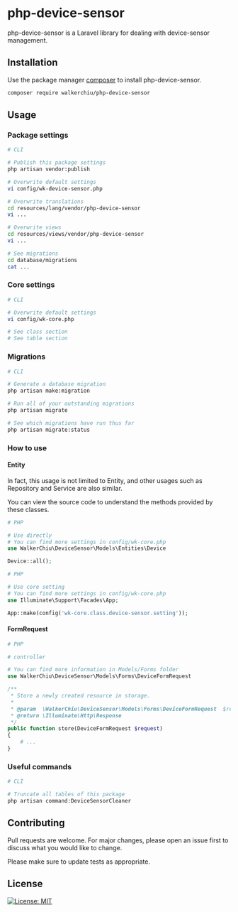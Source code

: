 # php-device-sensor

php-device-sensor is a Laravel library for dealing with device-sensor management.

## Installation

Use the package manager [composer](https://getcomposer.org/download/) to install php-device-sensor.

``` bash
composer require walkerchiu/php-device-sensor
```

## Usage

### Package settings

``` bash
# CLI

# Publish this package settings
php artisan vendor:publish

# Overwrite default settings
vi config/wk-device-sensor.php

# Overwrite translations
cd resources/lang/vendor/php-device-sensor
vi ...

# Overwrite views
cd resources/views/vendor/php-device-sensor
vi ...

# See migrations
cd database/migrations
cat ...
```

### Core settings

``` bash
# CLI

# Overwrite default settings
vi config/wk-core.php

# See class section
# See table section
```

### Migrations

``` bash
# CLI

# Generate a database migration
php artisan make:migration

# Run all of your outstanding migrations
php artisan migrate

# See which migrations have run thus far
php artisan migrate:status
```

### How to use

#### Entity

In fact, this usage is not limited to Entity, and other usages such as Repository and Service are also similar.

You can view the source code to understand the methods provided by these classes.

``` php
# PHP

# Use directly
# You can find more settings in config/wk-core.php
use WalkerChiu\DeviceSensor\Models\Entities\Device

Device::all();
```

``` php
# PHP

# Use core setting
# You can find more settings in config/wk-core.php
use Illuminate\Support\Facades\App;

App::make(config('wk-core.class.device-sensor.setting'));
```

#### FormRequest

``` php
# PHP

# controller

# You can find more information in Models/Forms folder
use WalkerChiu\DeviceSensor\Models\Forms\DeviceFormRequest

/**
 * Store a newly created resource in storage.
 *
 * @param  \WalkerChiu\DeviceSensor\Models\Forms\DeviceFormRequest  $request
 * @return \Illuminate\Http\Response
 */
public function store(DeviceFormRequest $request)
{
    # ...
}
```

### Useful commands

``` bash
# CLI

# Truncate all tables of this package
php artisan command:DeviceSensorCleaner
```

## Contributing

Pull requests are welcome. For major changes, please open an issue first to discuss what you would like to change.

Please make sure to update tests as appropriate.

## License

[![License: MIT](https://img.shields.io/badge/License-MIT-yellow.svg)](https://opensource.org/licenses/MIT)
